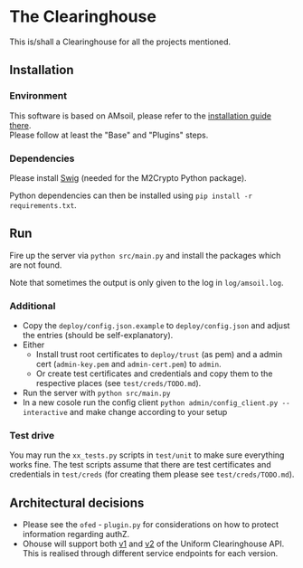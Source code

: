 # The Clearinghouse

This is/shall a Clearinghouse for all the projects mentioned.

## Installation

### Environment

This software is based on AMsoil, please refer to the [installation guide there](https://github.com/fp7-ofelia/amsoil/wiki/Installation).  
Please follow at least the "Base" and "Plugins" steps.

### Dependencies

Please install [Swig](http://www.swig.org/) (needed for the M2Crypto Python package).

Python dependencies can then be installed using `pip install -r requirements.txt`.  

## Run

Fire up the server via `python src/main.py` and install the packages which are not found.

Note that sometimes the output is only given to the log in `log/amsoil.log`.

### Additional

* Copy the `deploy/config.json.example` to `deploy/config.json` and adjust the entries (should be self-explanatory).
* Either
  * Install trust root certificates to `deploy/trust` (as pem) and a admin cert (`admin-key.pem` and `admin-cert.pem`) to `admin`.
  * Or create test certificates and credentials and copy them to the respective places (see `test/creds/TODO.md`).
* Run the server with `python src/main.py`
* In a new cosole run the config client `python admin/config_client.py --interactive` and make change according to your setup

### Test drive

You may run the `xx_tests.py` scripts in `test/unit` to make sure everything works fine.
The test scripts assume that there are test certificates and credentials in `test/creds` (for creating them please see `test/creds/TODO.md`).

## Architectural decisions

* Please see the `ofed` - `plugin.py` for considerations on how to protect information regarding authZ.
* Ohouse will support both [v1](http://groups.geni.net/geni/wiki/UniformClearinghouseAPI) and [v2](http://groups.geni.net/geni/wiki/UniformClearinghouseAPIV2) of the Uniform Clearinghouse API. This is realised through different service endpoints for each version.
